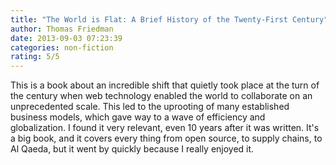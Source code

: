 ```yaml
---
title: "The World is Flat: A Brief History of the Twenty-First Century"
author: Thomas Friedman
date: 2013-09-03 07:23:39
categories: non-fiction
rating: 5/5
---
```


This is a book about an incredible shift that quietly took place at the turn of the century when web technology enabled the world to collaborate on an unprecedented scale. This led to the uprooting of many established business models, which gave way to a wave of efficiency and globalization. I found it very relevant, even 10 years after it was written. It's a big book, and it covers every thing from open source, to supply chains, to Al Qaeda, but it went by quickly because I really enjoyed it.
